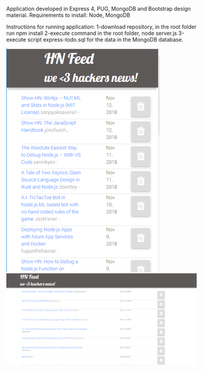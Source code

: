 Application developed in Express 4, PUG, MongoDB and Bootstrap design material.
Requirements to install:
Node, MongoDB

Instructions for running application:
1-download repository, in the root folder run npm install
2-execute command in the root folder, node server.js
3-execute script express-todo.sql for the data in the MongoDB database.

<img src="https://github.com/felipeils/Express.js-4-MongoDB-md-bootstrap-PUG-template/blob/master/screenshots/1.PNG" />
<img src="https://github.com/felipeils/Express.js-4-MongoDB-md-bootstrap-PUG-template/blob/master/screenshots/2.PNG" />



